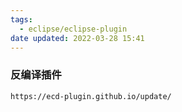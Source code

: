 ```yaml
---
tags:
  - eclipse/eclipse-plugin
date updated: 2022-03-28 15:41
---
```



### 反编译插件

```http
https://ecd-plugin.github.io/update/
```